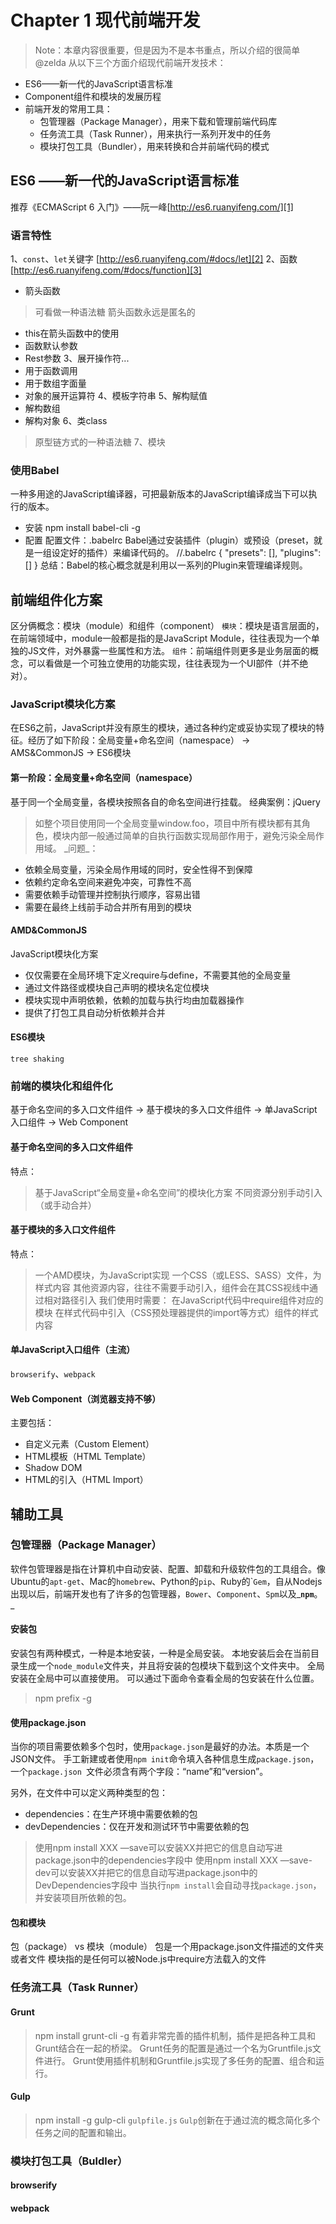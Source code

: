 # Chapter 1 现代前端开发
> Note：本章内容很重要，但是因为不是本书重点，所以介绍的很简单@zelda
从以下三个方面介绍现代前端开发技术：
- ES6——新一代的JavaScript语言标准
- Component组件和模块的发展历程
- 前端开发的常用工具：
	- 包管理器（Package Manager），用来下载和管理前端代码库
	- 任务流工具（Task Runner），用来执行一系列开发中的任务
	- 模块打包工具（Bundler），用来转换和合并前端代码的模式

## ES6 ——新一代的JavaScript语言标准
推荐《ECMAScript 6 入门》——阮一峰[http://es6.ruanyifeng.com/][1]
### 语言特性
1、`const`、`let`关键字
[http://es6.ruanyifeng.com/#docs/let][2]
2、函数
[http://es6.ruanyifeng.com/#docs/function][3]
- 箭头函数
> 可看做一种语法糖
> 箭头函数永远是匿名的
- this在箭头函数中的使用
- 函数默认参数
- Rest参数
3、展开操作符...
- 用于函数调用
- 用于数组字面量
- 对象的展开运算符
4、模板字符串
5、解构赋值
- 解构数组
- 解构对象
6、类class
> 原型链方式的一种语法糖
7、模块

### 使用Babel
一种多用途的JavaScript编译器，可把最新版本的JavaScript编译成当下可以执行的版本。
- 安装
	npm install babel-cli -g
- 配置
配置文件：.babelrc
Babel通过安装插件（plugin）或预设（preset，就是一组设定好的插件）来编译代码的。
	//.babelrc
	{
	   "presets": [],
	   "plugins": []
	}
总结：Babel的核心概念就是利用以一系列的Plugin来管理编译规则。


## 前端组件化方案
区分俩概念：模块（module）和组件（component）
`模块`：模块是语言层面的，在前端领域中，module一般都是指的是JavaScript Module，往往表现为一个单独的JS文件，对外暴露一些属性和方法。
`组件`：前端组件则更多是业务层面的概念，可以看做是一个可独立使用的功能实现，往往表现为一个UI部件（并不绝对）。
### JavaScript模块化方案
在ES6之前，JavaScript并没有原生的模块，通过各种约定或妥协实现了模块的特征。经历了如下阶段：全局变量+命名空间（namespace） → AMS&CommonJS → ES6模块
#### 第一阶段：全局变量+命名空间（namespace）
基于同一个全局变量，各模块按照各自的命名空间进行挂载。
经典案例：jQuery
> 如整个项目使用同一个全局变量window.foo，项目中所有模块都有其角色，模块内部一般通过简单的自执行函数实现局部作用于，避免污染全局作用域。
\_问题\_：
- 依赖全局变量，污染全局作用域的同时，安全性得不到保障
- 依赖约定命名空间来避免冲突，可靠性不高
- 需要依赖手动管理并控制执行顺序，容易出错
- 需要在最终上线前手动合并所有用到的模块

#### AMD&CommonJS
JavaScript模块化方案
- 仅仅需要在全局环境下定义require与define，不需要其他的全局变量
- 通过文件路径或模块自己声明的模块名定位模块
- 模块实现中声明依赖，依赖的加载与执行均由加载器操作
- 提供了打包工具自动分析依赖并合并

#### ES6模块
`tree shaking`

### 前端的模块化和组件化
基于命名空间的多入口文件组件 → 基于模块的多入口文件组件 → 单JavaScript入口组件 → Web Component

#### 基于命名空间的多入口文件组件
特点：
> 基于JavaScript“全局变量+命名空间”的模块化方案
> 不同资源分别手动引入（或手动合并）

#### 基于模块的多入口文件组件
特点：
> 一个AMD模块，为JavaScript实现
> 一个CSS（或LESS、SASS）文件，为样式内容
> 其他资源内容，往往不需要手动引入，组件会在其CSS视线中通过相对路径引入
我们使用时需要：
> 在JavaScript代码中require组件对应的模块
> 在样式代码中引入（CSS预处理器提供的import等方式）组件的样式内容

#### 单JavaScript入口组件（主流）
`browserify`、`webpack`

#### Web Component（浏览器支持不够）
主要包括：
- 自定义元素（Custom Element）
- HTML模板（HTML Template）
- Shadow DOM
- HTML的引入（HTML Import）


## 辅助工具
### 包管理器（Package Manager）
软件包管理器是指在计算机中自动安装、配置、卸载和升级软件包的工具组合。像Ubuntu的`apt-get`、Mac的`homebrew`、Python的`pip`、Ruby的\``Gem`，自从Nodejs出现以后，前端开发也有了许多的包管理器，`Bower`、`Component`、`Spm`以及_**`npm`**。_

#### 安装包
安装包有两种模式，一种是本地安装，一种是全局安装。
本地安装后会在当前目录生成一个`node_module`文件夹，并且将安装的包模块下载到这个文件夹中。
全局安装在全局中可以直接使用。
可以通过下面命令查看全局的包安装在什么位置。
> npm prefix -g

#### 使用package.json
当你的项目需要依赖多个包时，使用`package.json`是最好的办法。本质是一个JSON文件。
手工新建或者使用`npm init`命令填入各种信息生成`package.json`，一个`package.json `文件必须含有两个字段：“name”和“version”。

另外，在文件中可以定义两种类型的包：
- dependencies：在生产环境中需要依赖的包
- devDependencies：仅在开发和测试环节中需要依赖的包
> 使用npm install XXX —save可以安装XX并把它的信息自动写进package.json中的dependencies字段中
> 使用npm install XXX —save-dev可以安装XX并把它的信息自动写进package.json中的DevDependencies字段中
当执行`npm install`会自动寻找`package.json`，并安装项目所依赖的包。

#### 包和模块
包（package） vs 模块（module）
包是一个用package.json文件描述的文件夹或者文件
模块指的是任何可以被Node.js中require方法载入的文件

### 任务流工具（Task Runner）
#### Grunt
> npm install grunt-cli -g
有着非常完善的插件机制，插件是把各种工具和Grunt结合在一起的桥梁。
Grunt任务的配置是通过一个名为Gruntfile.js文件进行。
Grunt使用插件机制和Gruntfile.js实现了多任务的配置、组合和运行。

#### Gulp
> npm install -g gulp-cli
`gulpfile.js`
`Gulp`创新在于通过流的概念简化多个任务之间的配置和输出。

### 模块打包工具（Buldler）
#### browserify
#### webpack



[1]:	http://es6.ruanyifeng.com/
[2]:	http://es6.ruanyifeng.com/#docs/let
[3]:	http://es6.ruanyifeng.com/#docs/function